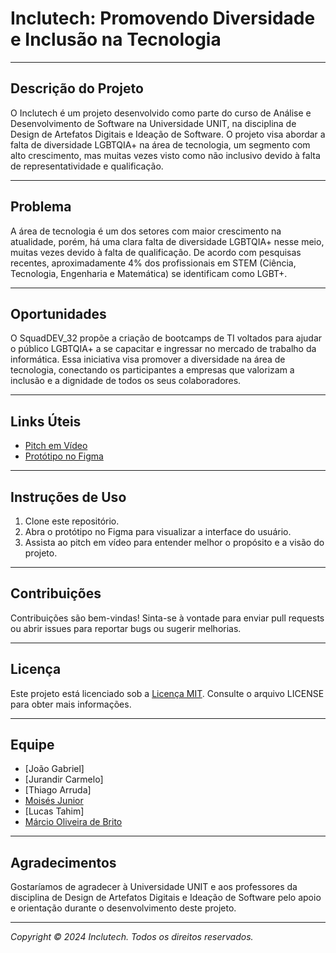 # Inclutech: Promovendo Diversidade e Inclusão na Tecnologia



---

## Descrição do Projeto

O Inclutech é um projeto desenvolvido como parte do curso de Análise e Desenvolvimento de Software na Universidade UNIT, na disciplina de Design de Artefatos Digitais e Ideação de Software. O projeto visa abordar a falta de diversidade LGBTQIA+ na área de tecnologia, um segmento com alto crescimento, mas muitas vezes visto como não inclusivo devido à falta de representatividade e qualificação.

---

## Problema

A área de tecnologia é um dos setores com maior crescimento na atualidade, porém, há uma clara falta de diversidade LGBTQIA+ nesse meio, muitas vezes devido à falta de qualificação. De acordo com pesquisas recentes, aproximadamente 4% dos profissionais em STEM (Ciência, Tecnologia, Engenharia e Matemática) se identificam como LGBT+.

---

## Oportunidades

O SquadDEV_32 propõe a criação de bootcamps de TI voltados para ajudar o público LGBTQIA+ a se capacitar e ingressar no mercado de trabalho da informática. Essa iniciativa visa promover a diversidade na área de tecnologia, conectando os participantes a empresas que valorizam a inclusão e a dignidade de todos os seus colaboradores.

---

## Links Úteis

- [Pitch em Vídeo](https://youtu.be/VLwVDk12ocA)
- [Protótipo no Figma](https://www.figma.com/proto/ie2cEDV1w57VnKiSXP1ksJ/App-IncluTech?node-id=0%3A1&scaling=scale-down&page-id=0%3A1&starting-point-node-id=1%3A2)

---

## Instruções de Uso

1. Clone este repositório.
2. Abra o protótipo no Figma para visualizar a interface do usuário.
3. Assista ao pitch em vídeo para entender melhor o propósito e a visão do projeto.

---

## Contribuições

Contribuições são bem-vindas! Sinta-se à vontade para enviar pull requests ou abrir issues para reportar bugs ou sugerir melhorias.

---

## Licença

Este projeto está licenciado sob a [Licença MIT](https://opensource.org/licenses/MIT). Consulte o arquivo LICENSE para obter mais informações.

---

## Equipe

- [João Gabriel]
- [Jurandir Carmelo]
- [Thiago Arruda]
- [Moisés Junior](https://github.com/moisesjunior45)
- [Lucas Tahim]
- [Márcio Oliveira de Brito](https://github.com/MarcioOliveiraDev)

---

## Agradecimentos

Gostaríamos de agradecer à Universidade UNIT e aos professores da disciplina de Design de Artefatos Digitais e Ideação de Software pelo apoio e orientação durante o desenvolvimento deste projeto.

---

*Copyright © 2024 Inclutech. Todos os direitos reservados.*
